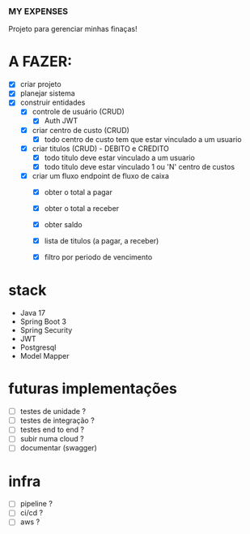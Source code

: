 ### MY EXPENSES

Projeto para gerenciar minhas finaças!

# A FAZER:
- [x] criar projeto
- [x] planejar sistema
- [x] construir entidades
  - [x] controle de usuário (CRUD)
    - [x]  Auth JWT
  - [x] criar centro de custo (CRUD)
    - [x] todo centro de custo tem que estar vinculado a um usuario
  - [x] criar titulos (CRUD) - DEBITO e CREDITO
    - [x] todo titulo deve estar vinculado a um usuario
    - [x] todo titulo deve estar vinculado 1 ou 'N' centro de custos
  - [x] criar um fluxo endpoint de fluxo de caixa
    - [x] obter o total a pagar
    - [x] obter o total a receber
    - [x] obter saldo
    - [x] lista de titulos (a pagar, a receber)
    - [x] filtro por periodo de vencimento


# stack

- Java 17
- Spring Boot 3
- Spring Security
- JWT
- Postgresql
- Model Mapper

# futuras implementações

- [ ] testes de unidade ? 
- [ ] testes de integração ? 
- [ ] testes end to end ? 
- [ ] subir numa cloud ? 
- [ ] documentar (swagger)

# infra
- [ ] pipeline ? 
- [ ] ci/cd ? 
- [ ] aws ?